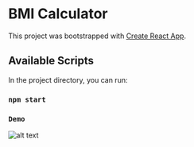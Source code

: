# BMI Calculator

This project was bootstrapped with [Create React App](https://github.com/facebook/create-react-app).

## Available Scripts

In the project directory, you can run:

### `npm start`

### `Demo`
![alt text](http://url/to/img.png)


